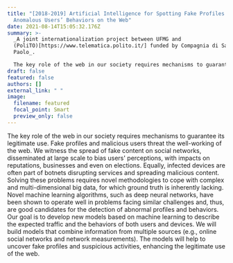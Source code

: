 ```yaml
---
title: "[2018-2019] Artificial Intelligence for Spotting Fake Profiles and
  Anomalous Users’ Behaviors on the Web"
date: 2021-08-14T15:05:32.176Z
summary: >-
  _A joint internationalization project between UFMG and
  (PoliTO)[https://www.telematica.polito.it/] funded by Compagnia di San
  Paolo_.  

  The key role of the web in our society requires mechanisms to guarantee its legitimate. Such mechanisms demand novel methodologies to cope with complex and multi-dimensional big data, for which ground truth is inherently lacking. We will build models that combine information from multiple sources (e.g., online social networks and network measurements) to uncover fake profiles and suspicious activities, enhancing the legitimate use of the web.
draft: false
featured: false
authors: []
external_link: " "
image:
  filename: featured
  focal_point: Smart
  preview_only: false
---
```

The key role of the web in our society requires mechanisms to guarantee its legitimate use. Fake profiles and malicious users threat the well-working of the web. We witness the spread of fake content on social networks, disseminated at large scale to bias users' perceptions, with impacts on reputations, businesses and even on elections. Equally, infected devices are often part of botnets disrupting services and spreading malicious content. Solving these problems requires novel methodologies to cope with complex and multi-dimensional big data, for which ground truth is inherently lacking. Novel machine learning algorithms, such as deep neural networks, have been shown to operate well in problems facing similar challenges and, thus, are good candidates for the detection of abnormal profiles and behaviors. Our goal is to develop new models based on machine learning to describe the expected traffic and the behaviors of both users and devices. We will build models that combine information from multiple sources (e.g., online social networks and network measurements). The models will help to uncover fake profiles and suspicious activities, enhancing the legitimate use of the web.